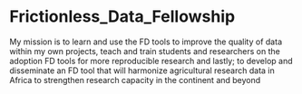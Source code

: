 # Frictionless_Data_Fellowship
My mission is to learn and use the FD tools to improve the quality of data within my own projects, teach and train students and researchers on the adoption FD tools for more reproducible research and lastly; to develop and disseminate an FD tool that will harmonize agricultural research data in Africa to strengthen research capacity in the continent and beyond
